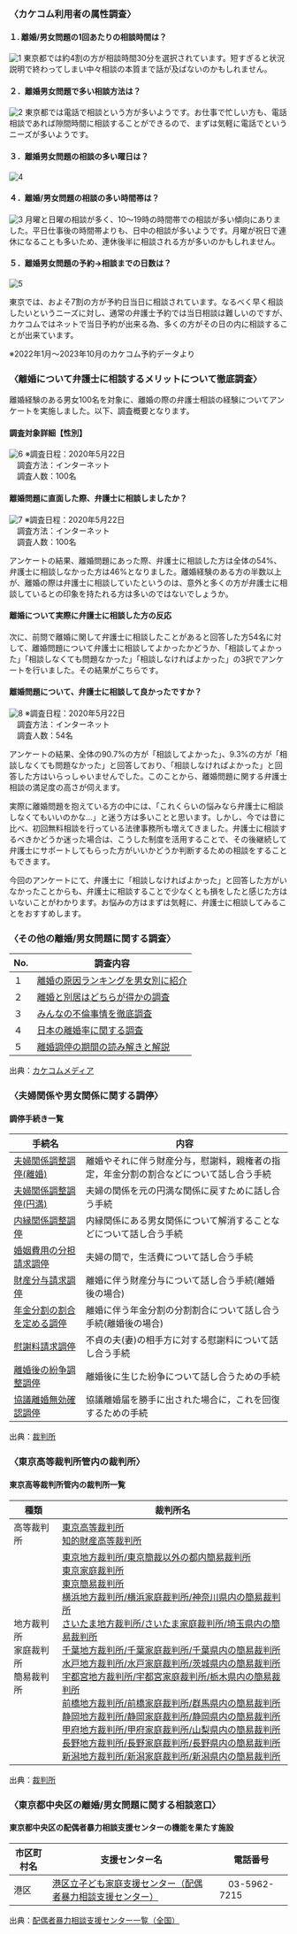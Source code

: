 <!-- カケコム活用のヒント【東京都中央区】離婚/男女問題編 -->

### 〈カケコム利用者の属性調査〉
#### １. 離婚/男女問題の1回あたりの相談時間は？
![1](https://github.com/kakekomu/unique-contents/assets/116237570/53a48407-5acd-4503-95ae-8eb2cbc988f8)
東京都では約4割の方が相談時間30分を選択されています。短すぎると状況説明で終わってしまい中々相談の本質まで話が及ばないのかもしれません。

#### ２．離婚男女問題で多い相談方法は？
![2](https://github.com/kakekomu/unique-contents/assets/116237570/1b5d11e4-a550-4991-b2c5-f5c330d1bf1d)
東京都では電話で相談という方が多いようです。お仕事で忙しい方も、電話相談であれば隙間時間に相談することができるので、まずは気軽に電話でというニーズが多いようです。

#### ３．離婚男女問題の相談の多い曜日は？　
![4](https://github.com/kakekomu/unique-contents/assets/116237570/b0099bab-9dd0-4091-800f-76f5109e9f23)
#### ４．離婚/男女問題の相談の多い時間帯は？
![3](https://github.com/kakekomu/unique-contents/assets/116237570/4911b37f-281f-4091-ae04-11d8a876efe2)
月曜と日曜の相談が多く、10～19時の時間帯での相談が多い傾向にありました。平日仕事後の時間帯よりも、日中の相談が多いようです。月曜が祝日で連休になることも多いため、連休後半に相談される方が多いのかもしれません。

#### ５．離婚男女問題の予約→相談までの日数は？
![5](https://github.com/kakekomu/unique-contents/assets/116237570/721713ec-9875-40f8-9c2e-1618f9127bc6)


東京では、およそ7割の方が予約日当日に相談されています。なるべく早く相談したいというニーズに対し、通常の弁護士予約では当日相談は難しいのですが、カケコムではネットで当日予約が出来る為、多くの方がその日の内に相談することが出来ています。

※2022年1月～2023年10月のカケコム予約データより

### 〈離婚について弁護士に相談するメリットについて徹底調査〉

離婚経験のある男女100名を対象に、離婚の際の弁護士相談の経験についてアンケートを実施しました。以下、調査概要となります。

#### 調査対象詳細【性別】
![6](https://github.com/kakekomu/unique-contents/assets/116237570/b8726002-7846-4a64-a842-e6e8f210b61a)
※調査日程：2020年5月22日  
　調査方法：インターネット  
　調査人数：100名
　
#### 離婚問題に直面した際、弁護士に相談しましたか？
![7](https://github.com/kakekomu/unique-contents/assets/116237570/58aa50de-2911-4dbd-ad8a-f25ac51837e6)
※調査日程：2020年5月22日  
　調査方法：インターネット  
　調査人数：100名  

アンケートの結果、離婚問題にあった際、弁護士に相談した方は全体の54%、弁護士に相談しなかった方は46%となりました。離婚経験のある方の半数以上が、離婚の際は弁護士に相談していたというのは、意外と多くの方が弁護士に相談しているとの印象を持たれる方は多いのではないでしょうか。  

#### 離婚について実際に弁護士に相談した方の反応

次に、前問で離婚に関して弁護士に相談したことがあると回答した方54名に対して、離婚問題について弁護士に相談してよかったかどうか、「相談してよかった」「相談しなくても問題なかった」「相談しなければよかった」の3択でアンケートを行いました。その結果がこちらです。

#### 離婚問題について、弁護士に相談して良かったですか？
![8](https://github.com/kakekomu/unique-contents/assets/116237570/f45ae9f6-8176-4ee2-af7a-aef3bdf5c454)
※調査日程：2020年5月22日  
　調査方法：インターネット  
　調査人数：54名 
 
アンケートの結果、全体の90.7%の方が「相談してよかった」、9.3%の方が「相談しなくても問題なかった」と回答しており、「相談しなければよかった」と回答した方はいらっしゃいませんでした。このことから、離婚問題に関する弁護士相談の満足度の高さが伺えます。

実際に離婚問題を抱えている方の中には、「これくらいの悩みなら弁護士に相談しなくてもいいのかな…」と迷う方は多いことと思います。しかし、今では昔に比べ、初回無料相談を行っている法律事務所も増えてきました。弁護士に相談するべきかどうか迷った場合は、こうした制度を活用することで、その後継続して弁護士にサポートしてもらった方がいいかどうか判断するための相談をすることもできます。

今回のアンケートにて、弁護士に「相談しなければよかった」と回答した方がいなかったことからも、弁護士に相談することで少なくとも損をしたと感じた方はいないことがわかります。お悩みの方はまずは気軽に、弁護士に相談してみることをおすすめします。

### 〈その他の離婚/男女問題に関する調査〉

|  No.  |  調査内容  |
| ---- | ---- |
|  １  |  [離婚の原因ランキングを男女別に紹介](https://www.kakekomu.com/media/49580/)   |
|  ２  |  [離婚と別居はどちらが得かの調査](https://www.kakekomu.com/media/22984/)   |
|  ３  |  [みんなの不倫事情を徹底調査](https://www.kakekomu.com/media/18851/)   |
|  ４  |  [日本の離婚率に関する調査](https://www.kakekomu.com/media/5993/)   |
|  ５  |  [離婚調停の期間の読み解きと解説](https://www.kakekomu.com/media/49536/)   |

出典：[カケコムメディア](https://www.kakekomu.com/media/)
### 〈夫婦関係や男女関係に関する調停〉 
#### 調停手続き一覧

|  手続名  |  内容  |
| ---- | ---- |
|  [夫婦関係調整調停(離婚)](https://www.courts.go.jp/saiban/syurui/syurui_kazi/kazi_07_01/index.html)  |  離婚やそれに伴う財産分与，慰謝料，親権者の指定，年金分割の割合などについて話し合う手続  |
|  [夫婦関係調整調停(円満)](https://www.courts.go.jp/saiban/syurui/syurui_kazi/kazi_07_02/index.html)  |  夫婦の関係を元の円満な関係に戻すために話し合う手続  |
|  [内縁関係調整調停](https://www.courts.go.jp/saiban/syurui/syurui_kazi/kazi_07_19/index.html)  |  内縁関係にある男女関係について解消することなどについて話し合う手続  |
|  [婚姻費用の分担請求調停](https://www.courts.go.jp/saiban/syurui/syurui_kazi/kazi_07_03/index.html)  |  夫婦の間で，生活費について話し合う手続  |
|  [財産分与請求調停](https://www.courts.go.jp/saiban/syurui/syurui_kazi/kazi_07_04/index.html)  |  離婚に伴う財産分与について話し合う手続(離婚後の場合)  |
|  [年金分割の割合を定める調停](https://www.courts.go.jp/saiban/syurui/syurui_kazi/kazi_07_17/index.html)  |  離婚に伴う年金分割の分割割合について話し合う手続(離婚後の場合)  |
|  [慰謝料請求調停](https://www.courts.go.jp/saiban/syurui/syurui_kazi/kazi_07_05/index.html)  |  不貞の夫(妻)の相手方に対する慰謝料について話し合う手続  |
|  [離婚後の紛争調整調停](https://www.courts.go.jp/saiban/syurui/syurui_kazi/kazi_07_20/index.html)  |  離婚後に生じた紛争について話し合うための手続  |
|  [協議離婚無効確認調停](https://www.courts.go.jp/saiban/syurui/syurui_kazi/kazi_07_14/index.html)  |  協議離婚届を勝手に出された場合に，これを回復するための手続  |

出典：[裁判所](https://www.courts.go.jp/saiban/syurui/syurui_kazi/kazi_03_2/index.html)

### 〈東京高等裁判所管内の裁判所〉
#### 東京高等裁判所管内の裁判所一覧
|  種類  |  裁判所名  |
| ---- | ---- |
|  高等裁判所  |  [東京高等裁判所](https://www.courts.go.jp/tokyo-h/index.html)<br>[知的財産高等裁判所](https://www.ip.courts.go.jp/index.html)  |
|  地方裁判所<br>家庭裁判所<br>簡易裁判所  |  [東京地方裁判所/東京簡裁以外の都内簡易裁判所](https://www.courts.go.jp/tokyo/index.html)<br>[東京家庭裁判所](https://www.courts.go.jp/tokyo-f/index.html)<br>[東京簡易裁判所](https://www.courts.go.jp/tokyo-s/index.html)<br>[横浜地方裁判所/横浜家庭裁判所/神奈川県内の簡易裁判所](https://www.courts.go.jp/yokohama/index.html)<br>[さいたま地方裁判所/さいたま家庭裁判所/埼玉県内の簡易裁判所](https://www.courts.go.jp/saitama/index.html)<br>[千葉地方裁判所/千葉家庭裁判所/千葉県内の簡易裁判所](https://www.courts.go.jp/chiba/index.html)<br>[水戸地方裁判所/水戸家庭裁判所/茨城県内の簡易裁判所](https://www.courts.go.jp/mito/index.html)<br>[宇都宮地方裁判所/宇都宮家庭裁判所/栃木県内の簡易裁判所](https://www.courts.go.jp/utsunomiya/index.html)<br>[前橋地方裁判所/前橋家庭裁判所/群馬県内の簡易裁判所](https://www.courts.go.jp/maebashi/index.html)<br>[静岡地方裁判所/静岡家庭裁判所/静岡県内の簡易裁判所](https://www.courts.go.jp/shizuoka/index.html)<br>[甲府地方裁判所/甲府家庭裁判所/山梨県内の簡易裁判所](https://www.courts.go.jp/koufu/index.html)<br>[長野地方裁判所/長野家庭裁判所/長野県内の簡易裁判所](https://www.courts.go.jp/nagano/index.html)<br>[新潟地方裁判所/新潟家庭裁判所/新潟県内の簡易裁判所](https://www.courts.go.jp/niigata/index.html)  |

出典：[裁判所](https://www.courts.go.jp/courthouse/map/map_list/index.html)

### 〈東京都中央区の離婚/男女問題に関する相談窓口〉
#### 東京都中央区の配偶者暴力相談支援センターの機能を果たす施設
|  市区町村名  |  支援センター名  |  電話番号  |
| ---- | ---- | ---- |
|  港区  |  [港区立子ども家庭支援センター（配偶者暴力相談支援センター）](https://www.city.minato.tokyo.jp/kateisoudan/kodomo/kodomo/hitorioya/2019624dvhaibou.html)  |　03-5962-7215　|

出典：[配偶者暴力相談支援センター一覧（全国）](https://www.gender.go.jp/policy/no_violence/e-vaw/soudankikan/pdf/center.pdf)

